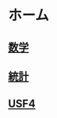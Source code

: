 # ホーム

## [数学](http://localhost:4567/math)

## [統計](http://localhost:4567/statistic)

## [USF4](http://localhost:4567/usf4)